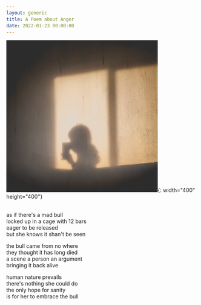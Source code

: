```yaml
---
layout: generic
title: A Poem about Anger
date: 2022-01-23 00:00:00
---
```



![picture to capture hate](/uploads/img-20210621-190315-400x400.jpg "trapped in my own mind"){: width="400" height="400"}

<br>as if there's a mad bull&nbsp;<br>locked up in a cage with 12 bars&nbsp;<br>eager to be released&nbsp;<br>but she knows it shan't be seen&nbsp;

the bull came from no where&nbsp;<br>they thought it has long died&nbsp;<br>a scene a person an argument&nbsp;<br>bringing it back alive

human nature prevails<br>there's nothing she could do<br>the only hope for sanity<br>is for her to embrace the bull